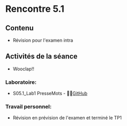 # Rencontre 5.1

## Contenu
- Révision pour l'examen intra

## Activités de la séance

  - Wooclap!!
 ### Laboratoire: 
- S05.1_Lab1 PresseMots - 🔗‍💥[GitHub](BRISE)

### Travail personnel: 
- Révision en prévision de l'examen et terminé le TP1
